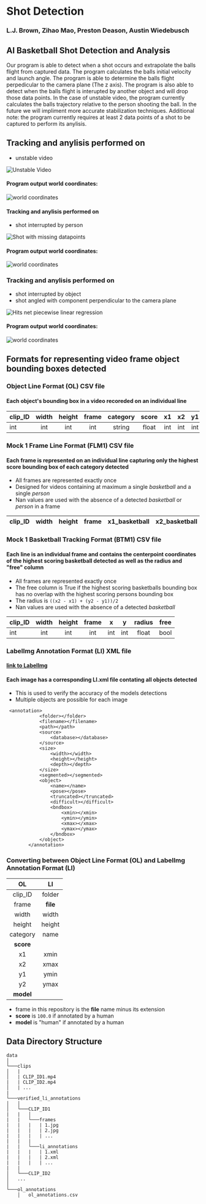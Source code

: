 # Shot Detection
### L.J. Brown, Zihao Mao, Preston Deason, Austin Wiedebusch
## AI Basketball Shot Detection and Analysis
Our program is able to detect when a shot occurs and extrapolate the balls flight from captured data. The program calculates the balls initial velocity and launch angle. The program is able to determine the balls flight perpedicular to the camera plane (The z axis). The program is also able to detect when the balls flight is interupted by another object and will drop those data points. In the case of unstable video, the program currently calculates the balls trajectory relative to the person shooting the ball. In the future we will impliment more accurate stabilization techniques. Additional note: the program currently requires at least 2 data points of a shot to be captured to perform its anylisis.

## Tracking and anylisis performed on 
* unstable video

![Unstable Video](shot_1.gif)
#### Program output world coordinates:
![world coordinates](shot_1_trajectory_extrapolation_points_v1.png)

#### Tracking and anylisis performed on 
* shot interrupted by person

![Shot with missing datapoints](shot_2.gif)
#### Program output world coordinates:
![world coordinates](shot_2_trajectory_extrapolation_points_v1.png)

### Tracking and anylisis performed on 
* shot interrupted by object
* shot angled with component perpendicular to the camera plane

![Hits net piecewise linear regression](shot_16.gif)
#### Program output world coordinates:
![world coordinates](shot_16_trajectory_extrapolation_points_v1.png)


## Formats for representing video frame object bounding boxes detected

### Object Line Format (OL) CSV file
#### Each object's bounding box in a video recoreded on an individual line

| clip_ID | width | height | frame | category | score | x1 | x2 | y1 | y2 | model |
|---------|:-----:|:------:|:-----:|:--------:|:-----:|:--:|:--:|:--:|:--:|:-----:|
| int	  | int   | int    | int   | string   |float  |int |int |int |int |string |

### Mock 1 Frame Line Format (FLM1) CSV file
#### Each frame is represented on an individual line capturing only the highest score bounding box of each category detected
* All frames are represented exactly once
* Designed for videos containing at maximum a single _basketball_ and a single _person_
* Nan values are used with the absence of a detected  _basketball_ or _person_ in a frame

| clip_ID | width | height | frame | x1_basketball | x2_basketball | y1_basketball | y2_basketball | x1_person | x2_person | y1_person | y2_person | 
|---------|:-----:|:------:|:-----:|:-------------:|:-------------:|:-------------:|:-------------:|:---------:|:---------:|:----------:|:-----:|

### Mock 1 Basketball Tracking Format (BTM1) CSV file
#### Each line is an individual frame and contains the centerpoint coordinates of the highest scoring basketball detected as well as the radius and "free" column
* All frames are represented exactly once
* The free column is True if the highest scoring basketballs bounding box has no overlap with the highest scoring persons bounding box
* The radius is ``((x2 - x1) + (y2 - y1))/2``
* Nan values are used with the absence of a detected  _basketball_

| clip_ID | width | height | frame | x | y | radius | free |
|---------|:-----:|:------:|:-----:|:-:|:-:|:------:|:----:|
| int	  | int   | int    | int   |int|int| float  | bool |

### LabelImg Annotation Format (LI) XML file
#### [link to LabelImg](https://github.com/tzutalin/labelImg)
#### Each image has a corresponding LI.xml file contating all objects detected
* This is used to verify the accuracy of the models detections
* Multiple objects are possible for each image
```
 <annotation>
            <folder></folder>
            <filename></filename>
            <path></path>
            <source>
                <database></database>
            </source>
            <size>
                <width></width>
                <height></height>
                <depth></depth>
            </size>
            <segmented></segmented>
            <object>
                <name></name>
                <pose></pose>
                <truncated></truncated>
                <difficult></difficult>
                <bndbox>
                    <xmin></xmin>
                    <ymin></ymin>
                    <xmax></xmax>
                    <ymax></ymax>
                </bndbox>
            </object>
        </annotation>
```

### Converting between Object Line Format (OL) and LabelImg Annotation Format (LI)

| OL | LI |
|:--:|:--:|
|clip_ID|folder|
|frame|**file**|
|width|width|
|height|height|
|category|name|
|**score**| |
|x1|xmin|
|x2|xmax|
|y1|ymin|
|y2|ymax|
|**model**| |

* frame in this repository is the **file** name minus its extension
* **score** is ``100.0`` if annotated by a human
* **model** is "human" if annotated by a human

## Data Directory Structure
```
data
│
└───clips
│   |
│   | CLIP_ID1.mp4
|   | CLIP_ID2.mp4
│   | ...
|
└───verified_li_annotations
│   │
│   └───CLIP_ID1
|   |   │
|   |   └───frames
|   |   |   | 1.jpg
|   |   |   | 2.jpg
|   |   |   | ...
|   |   |
|   |   └───li_annotations
|   |   |   | 1.xml
|   |   |   | 2.xml
|   |   |   | ...
|   |   
│   └───CLIP_ID2
│   ...
│   
└───ol_annotations
    │   ol_annotations.csv
```
